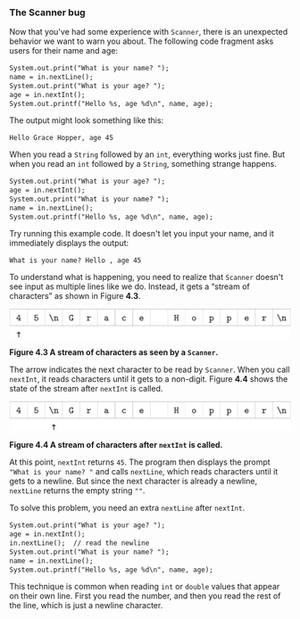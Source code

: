 ###  The Scanner bug


Now that you've had some experience with `Scanner`, there is an unexpected behavior we want to warn you about.
The following code fragment asks users for their name and age:

```code
System.out.print("What is your name? ");
name = in.nextLine();
System.out.print("What is your age? ");
age = in.nextInt();
System.out.printf("Hello %s, age %d\n", name, age);
```

The output might look something like this:

```code
Hello Grace Hopper, age 45
```

When you read a `String` followed by an `int`, everything works just fine.
But when you read an `int` followed by a `String`, something strange happens.

```code
System.out.print("What is your age? ");
age = in.nextInt();
System.out.print("What is your name? ");
name = in.nextLine();
System.out.printf("Hello %s, age %d\n", name, age);
```

Try running this example code.
It doesn't let you input your name, and it immediately displays the output:

```code
What is your name? Hello , age 45
```

To understand what is happening, you need to realize that `Scanner` doesn't see input as multiple lines like we do.
Instead, it gets a “stream of characters” as shown in Figure **4.3**.

![Figure 4.3 A stream of characters as seen by a `Scanner`.](figs/hopper1.jpg)

**Figure 4.3 A stream of characters as seen by a `Scanner`.**


The arrow indicates the next character to be read by `Scanner`.
When you call `nextInt`, it reads characters until it gets to a non-digit.
Figure **4.4** shows the state of the stream after `nextInt` is called.

![Figure 4.4 A stream of characters after `nextInt` is called.](figs/hopper2.jpg)

**Figure 4.4 A stream of characters after `nextInt` is called.**

At this point, `nextInt` returns `45`.
The program then displays the prompt `"What is your name? "` and calls `nextLine`, which reads characters until it gets to a newline.
But since the next character is already a newline, `nextLine` returns the empty string `""`.

To solve this problem, you need an extra `nextLine` after `nextInt`.

```code
System.out.print("What is your age? ");
age = in.nextInt();
in.nextLine();  // read the newline
System.out.print("What is your name? ");
name = in.nextLine();
System.out.printf("Hello %s, age %d\n", name, age);
```

This technique is common when reading `int` or `double` values that appear on their own line.
First you read the number, and then you read the rest of the line, which is just a newline character.